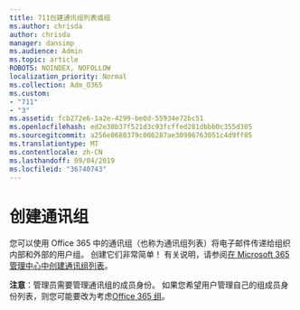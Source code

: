 ```yaml
---
title: 711创建通讯组列表或组
ms.author: chrisda
author: chrisda
manager: dansimp
ms.audience: Admin
ms.topic: article
ROBOTS: NOINDEX, NOFOLLOW
localization_priority: Normal
ms.collection: Adm_O365
ms.custom:
- "711"
- "3"
ms.assetid: fcb272e6-1a2e-4299-be0d-55934e72bc51
ms.openlocfilehash: ed2e30b37f521d3c93fcffed281dbbb0c355d305
ms.sourcegitcommit: a256e8680379c006287ae30996763051c4d9ff85
ms.translationtype: MT
ms.contentlocale: zh-CN
ms.lasthandoff: 09/04/2019
ms.locfileid: "36740743"
---
```

# <a name="create-distribution-groups"></a>创建通讯组

您可以使用 Office 365 中的通讯组（也称为通讯组列表）将电子邮件传递给组织内部和外部的用户组。 创建它们非常简单！ 有关说明，请参阅[在 Microsoft 365 管理中心中创建通讯组列表](https://docs.microsoft.com/office365/admin/setup/create-distribution-lists)。

**注意**：管理员需要管理通讯组的成员身份。 如果您希望用户管理自己的组成员身份列表，则您可能要改为考虑[Office 365 组](https://support.office.com/article/b565caa1-5c40-40ef-9915-60fdb2d97fa2)。
